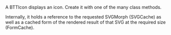 A BTTIcon displays an icon. Create it with one of the many class methods.

Internally, it holds a reference to the requested SVGMorph (SVGCache) as well as a cached form of the rendered result of that SVG at the required size (FormCache).